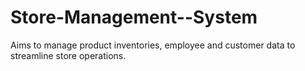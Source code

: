 # Store-Management--System
Aims to manage product inventories, employee and customer data to streamline store operations.
